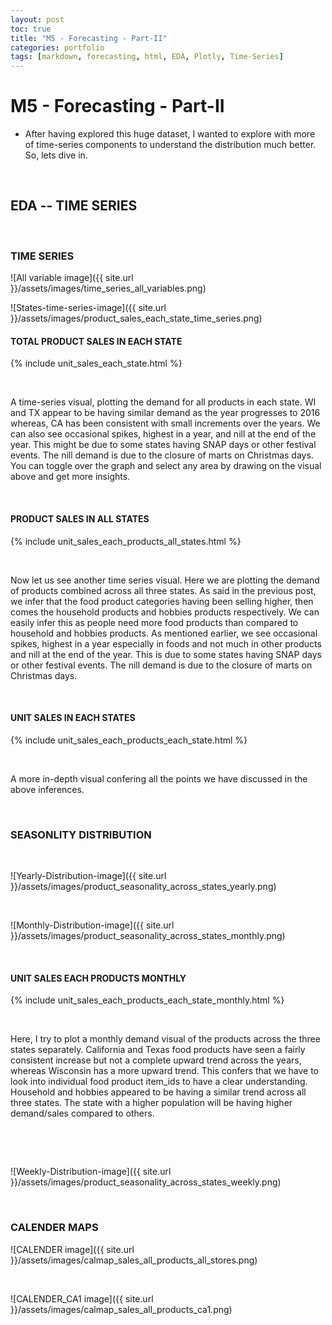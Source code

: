 ```yaml
---
layout: post
toc: true
title: "M5 - Forecasting - Part-II"
categories: portfolio
tags: [markdown, forecasting, html, EDA, Plotly, Time-Series]
---
```


# M5 - Forecasting - Part-II

* After having explored this huge dataset, I wanted to explore with more of time-series components to understand the distribution much better. So, lets dive in. 
<p>&nbsp;</p>

## EDA -- TIME SERIES

<p>&nbsp;</p>

### TIME SERIES

![All variable image]({{ site.url }}/assets/images/time_series_all_variables.png)

![States-time-series-image]({{ site.url }}/assets/images/product_sales_each_state_time_series.png)



#### TOTAL PRODUCT SALES IN EACH STATE
{% include unit_sales_each_state.html %}
<p>&nbsp;</p>
A time-series visual, plotting the demand for all products in each state. WI and TX appear to be having similar demand as the year progresses to 2016 whereas, CA has been consistent with small increments over the years.
We can also see occasional spikes, highest in a year, and nill at the end of the year. This might be due to some states having SNAP days or other festival events. The nill demand is due to the closure of marts on Christmas days. 
You can toggle over the graph and select any area by drawing on the visual above and get more insights.
<p>&nbsp;</p>

#### PRODUCT SALES IN ALL STATES
{% include unit_sales_each_products_all_states.html %}
<p>&nbsp;</p>
Now let us see another time series visual. Here we are plotting the demand of products combined across all three states. As said in the previous post, we infer that the food product categories having been selling higher, then comes the household products and hobbies products respectively. We can easily infer this as people need more food products than compared to household and hobbies products. As mentioned earlier, we see occasional spikes, highest in a year especially in foods and not much in other products and nill at the end of the year. This is due to some states having SNAP days or other festival events. The nill demand is due to the closure of marts on Christmas days. 
<p>&nbsp;</p>

#### UNIT SALES IN EACH STATES
{% include unit_sales_each_products_each_state.html %}
<p>&nbsp;</p>
A more in-depth visual confering all the points we have discussed in the above inferences.
<p>&nbsp;</p>






### SEASONLITY DISTRIBUTION
<p>&nbsp;</p>
![Yearly-Distribution-image]({{ site.url }}/assets/images/product_seasonality_across_states_yearly.png)

<p>&nbsp;</p>
![Monthly-Distribution-image]({{ site.url }}/assets/images/product_seasonality_across_states_monthly.png)
<p>&nbsp;</p>

#### UNIT SALES EACH PRODUCTS MONTHLY
{% include unit_sales_each_products_each_state_monthly.html %}
<p>&nbsp;</p>
Here, I try to plot a monthly demand visual of the products across the three states separately. California and Texas food products have seen a fairly consistent increase but not a complete upward trend across the years, whereas Wisconsin has a more upward trend. This confers that we have to look into individual food product item_ids to have a clear understanding. Household and hobbies appeared to be having a similar trend across all three states. The state with a higher population will be having higher demand/sales compared to others. 
<p>&nbsp;</p>

<p>&nbsp;</p>
![Weekly-Distribution-image]({{ site.url }}/assets/images/product_seasonality_across_states_weekly.png)
<p>&nbsp;</p>


### CALENDER MAPS


![CALENDER image]({{ site.url }}/assets/images/calmap_sales_all_products_all_stores.png)
<p>&nbsp;</p>
![CALENDER_CA1 image]({{ site.url }}/assets/images/calmap_sales_all_products_ca1.png)
<p>&nbsp;</p>










